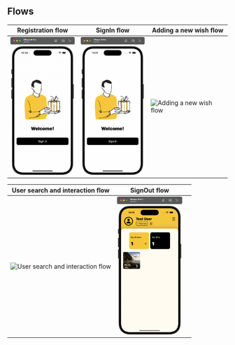 ## Flows

| Registration flow                              | SignIn flow                                    | Adding a new wish flow                       |
|-----------------------------------------------|------------------------------------------------|----------------------------------------------|
| <img src="https://github.com/dartchuwak/GleefulPreview/blob/main/media/1.gif" height="316" width="149" alt="Registration flow"> | <img src="https://github.com/dartchuwak/GleefulPreview/blob/main/media/2.gif" height="316" width="149" alt="SignIn flow"> | <img src="https://github.com/dartchuwak/GleefulPreview/blob/main/media/3.gif" height="316" width="149" alt="Adding a new wish flow"> |

| User search and interaction flow                      | SignOut flow                                   |                                              |
|-------------------------------------------------------|------------------------------------------------|----------------------------------------------|
| <img src="https://github.com/dartchuwak/GleefulPreview/blob/main/media/4.gif" height="316" width="149" alt="User search and interaction flow"> | <img src="https://github.com/dartchuwak/GleefulPreview/blob/main/media/5.gif" height="316" width="149" alt="SignOut flow"> |                                              |
